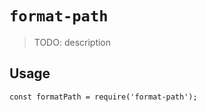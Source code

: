 # `format-path`

> TODO: description

## Usage

```
const formatPath = require('format-path');

```
